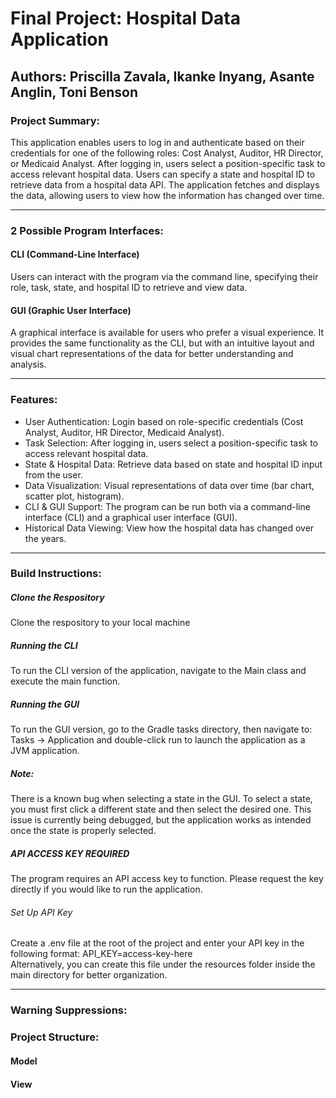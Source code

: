# Final Project: Hospital Data Application
## Authors: Priscilla Zavala, Ikanke Inyang, Asante Anglin, Toni Benson

### Project Summary:
This application enables users to log in and authenticate based on their credentials for one of the following roles: Cost Analyst, Auditor, HR Director, or Medicaid Analyst. After logging in, users select a position-specific task to access relevant hospital data. Users can specify a state and hospital ID to retrieve data from a hospital data API. The application fetches and displays the data, allowing users to view how the information has changed over time.

***

### 2 Possible Program Interfaces:
#### CLI (Command-Line Interface)
Users can interact with the program via the command line, specifying their role, task, state, and hospital ID to retrieve and view data.
#### GUI (Graphic User Interface)
A graphical interface is available for users who prefer a visual experience. It provides the same functionality as the CLI, but with an intuitive layout and visual chart representations of the data for better understanding and analysis.

***

### Features:
* User Authentication: Login based on role-specific credentials (Cost Analyst, Auditor, HR Director, Medicaid Analyst).
* Task Selection: After logging in, users select a position-specific task to access relevant hospital data.
* State & Hospital Data: Retrieve data based on state and hospital ID input from the user.
* Data Visualization: Visual representations of data over time (bar chart, scatter plot, histogram).
* CLI & GUI Support: The program can be run both via a command-line interface (CLI) and a graphical user interface (GUI).
* Historical Data Viewing: View how the hospital data has changed over the years.

***

### Build Instructions:
##### Clone the Respository
Clone the respository to your local machine
##### Running the CLI
To run the CLI version of the application, navigate to the Main class and execute the main function.
##### Running the GUI
To run the GUI version, go to the Gradle tasks directory, then navigate to:
Tasks -> Application and double-click run to launch the application as a JVM application.  
##### Note:   
There is a known bug when selecting a state in the GUI. To select a state, you must first click a different state and then select the desired one. This issue is currently being debugged, but the application works as intended once the state is properly selected.
##### API ACCESS KEY REQUIRED
The program requires an API access key to function. Please request the key directly if you would like to run the application.
###### Set Up API Key 
Create a .env file at the root of the project and enter your API key in the following format: API_KEY=access-key-here  
Alternatively, you can create this file under the resources folder inside the main directory for better organization.

***

### Warning Suppressions:


### Project Structure:
#### Model

#### View

